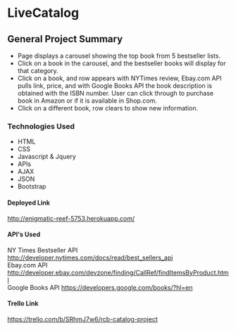 <h1>LiveCatalog</h1>

<h2>General Project Summary</h2>

<ul>
  <li>Page displays a carousel showing the top book from 5 bestseller lists.</li>
  <li>Click on a book in the carousel, and the bestseller books will display for that category.</li>
  <li>Click on a book, and row appears with NYTimes review, Ebay.com API pulls link, price, and with Google Books API the book description is obtained with the ISBN number. User can click through to purchase book in Amazon or if it is available in Shop.com.</li>
  <li>Click on a different book, row clears to show new information.</li>
</ul>


<h3>Technologies Used</h3>

<ul>
  <li>HTML</li>
  <li>CSS</li>
  <li>Javascript & Jquery</li>
  <li>APIs</li>
  <li>AJAX</li>
  <li>JSON</li>
  <li>Bootstrap</li>
</ul>

<h4>Deployed Link</h4>

<a href="http://enigmatic-reef-5753.herokuapp.com/">http://enigmatic-reef-5753.herokuapp.com/</a>

<h4>API's Used</h4>

NY Times Bestseller API <a href="http://developer.nytimes.com/docs/read/best_sellers_api">http://developer.nytimes.com/docs/read/best_sellers_api</a>
<br>Ebay.com API <a href="http://developer.ebay.com/devzone/finding/CallRef/findItemsByProduct.html">http://developer.ebay.com/devzone/finding/CallRef/findItemsByProduct.html</a>
<br>Google Books API <a href="https://developers.google.com/books/?hl=en">https://developers.google.com/books/?hl=en</a>

<h4>Trello Link</h4>

<a href="https://trello.com/b/SRhmJ7w6/rcb-catalog-project" target="_blank">https://trello.com/b/SRhmJ7w6/rcb-catalog-project</a>